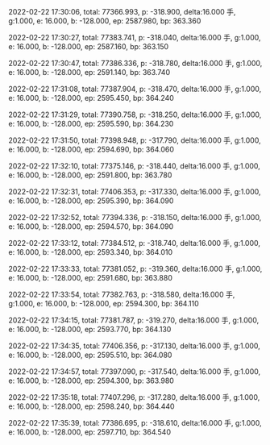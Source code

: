 2022-02-22 17:30:06, total: 77366.993, p: -318.900, delta:16.000 手, g:1.000, e: 16.000, b: -128.000, ep: 2587.980, bp: 363.360

2022-02-22 17:30:27, total: 77383.741, p: -318.040, delta:16.000 手, g:1.000, e: 16.000, b: -128.000, ep: 2587.160, bp: 363.150

2022-02-22 17:30:47, total: 77386.336, p: -318.780, delta:16.000 手, g:1.000, e: 16.000, b: -128.000, ep: 2591.140, bp: 363.740

2022-02-22 17:31:08, total: 77387.904, p: -318.470, delta:16.000 手, g:1.000, e: 16.000, b: -128.000, ep: 2595.450, bp: 364.240

2022-02-22 17:31:29, total: 77390.758, p: -318.250, delta:16.000 手, g:1.000, e: 16.000, b: -128.000, ep: 2595.590, bp: 364.230

2022-02-22 17:31:50, total: 77398.948, p: -317.790, delta:16.000 手, g:1.000, e: 16.000, b: -128.000, ep: 2594.690, bp: 364.060

2022-02-22 17:32:10, total: 77375.146, p: -318.440, delta:16.000 手, g:1.000, e: 16.000, b: -128.000, ep: 2591.800, bp: 363.780

2022-02-22 17:32:31, total: 77406.353, p: -317.330, delta:16.000 手, g:1.000, e: 16.000, b: -128.000, ep: 2595.390, bp: 364.090

2022-02-22 17:32:52, total: 77394.336, p: -318.150, delta:16.000 手, g:1.000, e: 16.000, b: -128.000, ep: 2594.570, bp: 364.090

2022-02-22 17:33:12, total: 77384.512, p: -318.740, delta:16.000 手, g:1.000, e: 16.000, b: -128.000, ep: 2593.340, bp: 364.010

2022-02-22 17:33:33, total: 77381.052, p: -319.360, delta:16.000 手, g:1.000, e: 16.000, b: -128.000, ep: 2591.680, bp: 363.880

2022-02-22 17:33:54, total: 77382.763, p: -318.580, delta:16.000 手, g:1.000, e: 16.000, b: -128.000, ep: 2594.300, bp: 364.110

2022-02-22 17:34:15, total: 77381.787, p: -319.270, delta:16.000 手, g:1.000, e: 16.000, b: -128.000, ep: 2593.770, bp: 364.130

2022-02-22 17:34:35, total: 77406.356, p: -317.130, delta:16.000 手, g:1.000, e: 16.000, b: -128.000, ep: 2595.510, bp: 364.080

2022-02-22 17:34:57, total: 77397.090, p: -317.540, delta:16.000 手, g:1.000, e: 16.000, b: -128.000, ep: 2594.300, bp: 363.980

2022-02-22 17:35:18, total: 77407.296, p: -317.280, delta:16.000 手, g:1.000, e: 16.000, b: -128.000, ep: 2598.240, bp: 364.440

2022-02-22 17:35:39, total: 77386.695, p: -318.610, delta:16.000 手, g:1.000, e: 16.000, b: -128.000, ep: 2597.710, bp: 364.540